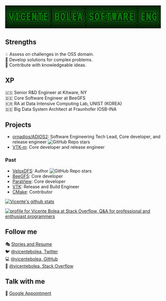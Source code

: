 ![](https://raw.githubusercontent.com/vicentebolea/vicentebolea/master/vicentebanner.png)

## Strengths 

💡 Assess on challenges in the OSS domain.  
🤔 Develop solutions for complex problems.  
🙏 Contribute with knowledgeable ideas. 

## XP

🇺🇸 Senior R&D Engineer at Kitware, NY  
🇩🇪 Core Software Engineer at BeeGFS  
🇰🇷 RA at Data Intensive Computing Lab, UNIST (KOREA)  
🇩🇪 Big Data System Architect at Fraunhofer IOSB-INA  

## Projects

- [ornadios/ADIOS2](https://github.com/ornladios/ADIOS2): Software Engineering Tech Lead, Core developer, and release engineer ![GitHub Repo stars](https://img.shields.io/github/stars/ornladios/ADIOS2?style=social)
- [VTK-m](https://m.vtk.org/): Core developer and release engineer

### Past

- [VeloxDFS](https://github.com/DICL/VeloxDFS): Author ![GitHub Repo stars](https://img.shields.io/github/stars/DICL/VeloxDFS?style=social)
- [BeeGFS](https://www.google.com/url?sa=t&rct=j&q=&esrc=s&source=web&cd=&ved=2ahUKEwiG65ishJyBAxV9FFkFHdERADgQFnoECAYQAQ&url=https%3A%2F%2Fwww.beegfs.io%2F&usg=AOvVaw0qYujAZt9AdCtpItrfColi&opi=89978449): Core developer
- [ParaView](https://www.paraview.org/): Core developer
- [VTK](https://vtk.org/): Release and Build Engineer
- [CMake](https://cmake.org/): Contributor

[![Vicente's github stats](https://github-readme-stats.vercel.app/api?username=vicentebolea&theme=dark&show_icons=true)](https://github.com/vicentebolea)

<a href="https://stackoverflow.com/users/2420872/vicente-bolea"><img src="https://stackoverflow.com/users/flair/2420872.png?theme=dark" width="208" height="58" alt="profile for Vicente Bolea at Stack Overflow, Q&amp;A for professional and enthusiast programmers" title="profile for Vicente Bolea at Stack Overflow, Q&amp;A for professional and enthusiast programmers"></a>

## Follow me

🎭 [Stories and Resume](https://vicentebolea.github.io/)   
🐦 [@vicentebolea, Twitter](https://twitter.com/vicentebolea)   
💻 [@vicentebolea, GitHub](https://github.com/vicentebolea)  
📝 [@vicentebolea, Stack Overflow](https://stackoverflow.com/users/2420872/vicente-bolea)

## Talk with me

📆 [Google Appointment](https://calendar.app.google/eYKBc1aJe3nQ3XfF7)
